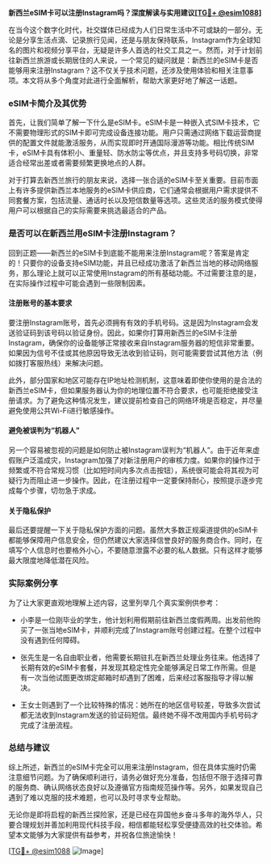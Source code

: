 **新西兰eSIM卡可以注册Instagram吗？深度解读与实用建议[[TG💪+ @esim1088](https://t.me/s/esim1088)]**

在当今这个数字化时代，社交媒体已经成为人们日常生活中不可或缺的一部分。无论是分享生活点滴、记录旅行见闻，还是与朋友保持联系，Instagram作为全球知名的图片和视频分享平台，无疑是许多人首选的社交工具之一。然而，对于计划前往新西兰旅游或长期居住的人来说，一个常见的疑问就是：新西兰的eSIM卡是否能够用来注册Instagram？这不仅关乎技术问题，还涉及使用体验和相关注意事项。本文将从多个角度对此进行全面解析，帮助大家更好地了解这一话题。

### eSIM卡简介及其优势

首先，让我们简单了解一下什么是eSIM卡。eSIM卡是一种嵌入式SIM卡技术，它不需要物理形式的SIM卡即可完成设备连接功能。用户只需通过网络下载运营商提供的配置文件就能激活服务，从而实现即时开通国际漫游等功能。相比传统SIM卡，eSIM卡具有体积小、重量轻、防水防尘等优点，并且支持多号码切换，非常适合经常出差或者需要频繁更换地点的人群。

对于打算去新西兰旅行的朋友来说，选择一张合适的eSIM卡至关重要。目前市面上有许多提供新西兰本地服务的eSIM卡供应商，它们通常会根据用户需求提供不同套餐方案，包括流量、通话时长以及短信数量等选项。这些灵活的服务模式使得用户可以根据自己的实际需要来挑选最适合的产品。

### 是否可以在新西兰用eSIM卡注册Instagram？

回到正题——新西兰的eSIM卡到底能不能用来注册Instagram呢？答案是肯定的！只要你的设备支持eSIM功能，并且已经成功激活了新西兰当地的移动网络服务，那么理论上就可以正常使用Instagram的所有基础功能。不过需要注意的是，在实际操作过程中可能会遇到一些限制因素。

#### 注册账号的基本要求

要注册Instagram账号，首先必须拥有有效的手机号码。这是因为Instagram会发送验证码到该号码以验证身份。因此，如果你打算用新西兰的eSIM卡注册Instagram，确保你的设备能够正常接收来自Instagram服务器的短信非常重要。如果因为信号不佳或其他原因导致无法收到验证码，则可能需要尝试其他方法（例如拨打客服热线）来解决问题。

此外，部分国家和地区可能存在IP地址检测机制，这意味着即使你使用的是合法的新西兰eSIM卡，但如果服务器认为你的地理位置不符合要求，也可能拒绝接受注册请求。为了避免这种情况发生，建议提前检查自己的网络环境是否稳定，并尽量避免使用公共Wi-Fi进行敏感操作。

#### 避免被误判为“机器人”

另一个容易被忽视的问题是如何防止被Instagram误判为“机器人”。由于近年来虚假账户泛滥成灾，Instagram加强了对新注册用户的审核力度。如果你的操作过于频繁或不符合常规习惯（比如短时间内多次点击按钮），系统很可能会将其视为可疑行为而阻止进一步操作。因此，在注册过程中一定要保持耐心，按照提示逐步完成每个步骤，切勿急于求成。

#### 关于隐私保护

最后还要提醒一下关于隐私保护方面的问题。虽然大多数正规渠道提供的eSIM卡都能够保障用户信息安全，但仍然建议大家选择信誉良好的服务商合作。同时，在填写个人信息时也要格外小心，不要随意泄露不必要的私人数据。只有这样才能够最大限度地降低潜在风险。

### 实际案例分享

为了让大家更直观地理解上述内容，这里列举几个真实案例供参考：

- 小李是一位刚毕业的学生，他计划利用假期前往新西兰度假两周。出发前他购买了一张当地eSIM卡，并顺利完成了Instagram账号创建过程。在整个过程中没有遇到任何障碍。
  
- 张先生是一名自由职业者，他需要长期驻扎在新西兰处理业务往来。他选择了长期有效的eSIM卡套餐，并发现其稳定性完全能够满足日常工作所需。但是有一次当他试图更改绑定邮箱时却遇到了困难，后来经过客服指导才得以解决。

- 王女士则遇到了一个比较特殊的情况：她所在的地区信号较差，导致多次尝试都无法收到Instagram发送的验证码短信。最终她不得不改用国内手机号码才完成了注册流程。

### 总结与建议

综上所述，新西兰的eSIM卡完全可以用来注册Instagram，但在具体实施时仍需注意细节问题。为了确保顺利进行，请务必做好充分准备，包括但不限于选择可靠的服务商、确认网络状态良好以及遵循官方指南规范操作等。另外，如果发现自己遇到了难以克服的技术难题，也可以及时寻求专业帮助。

无论你是即将启程的新西兰探险家，还是已经在异国他乡奋斗多年的海外华人，只要合理规划并善加利用现代科技手段，相信都能轻松享受便捷高效的社交体验。希望本文能够为大家提供有益参考，并祝各位旅途愉快！

[[TG💪+ @esim1088](https://t.me/s/esim1088) ![Image](https://i.postimg.cc/4NQfJmqS/Snipaste-2025-05-13-00-14-12.png)]
